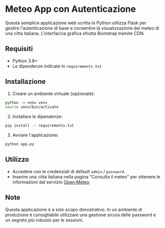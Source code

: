 # Meteo App con Autenticazione

Questa semplice applicazione web scritta in Python utilizza Flask per gestire
l'autenticazione di base e consentire la visualizzazione del meteo di una citta
italiana. L'interfaccia grafica sfrutta Bootstrap tramite CDN.

## Requisiti

- Python 3.8+
- Le dipendenze indicate in `requirements.txt`

## Installazione

1. Creare un ambiente virtuale (opzionale):

```bash
python -m venv venv
source venv/bin/activate
```

2. Installare le dipendenze:

```bash
pip install -r requirements.txt
```

3. Avviare l'applicazione:

```bash
python app.py
```

## Utilizzo

- Accedere con le credenziali di default `admin` / `password`.
- Inserire una citta italiana nella pagina "Consulta il meteo" per ottenere le
  informazioni dal servizio [Open‑Meteo](https://open-meteo.com/).

## Note

Questa applicazione è a solo scopo dimostrativo. In un ambiente di produzione
è consigliabile utilizzare una gestione sicura delle password e un segreto più
robusto per le sessioni.
